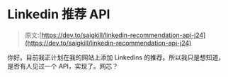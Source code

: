 # Linkedin 推荐 API

> 原文:[https://dev.to/saigkill/linkedin-recommendation-api-j24](https://dev.to/saigkill/linkedin-recommendation-api-j24)

你好。目前我正计划在我的网站上添加 Linkedins 的推荐。所以我只是想知道，是否有人见过一个 API，实现了。网芯？